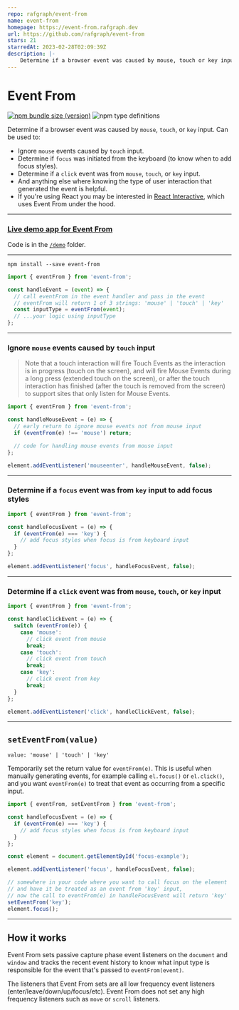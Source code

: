 ```yaml
---
repo: rafgraph/event-from
name: event-from
homepage: https://event-from.rafgraph.dev
url: https://github.com/rafgraph/event-from
stars: 21
starredAt: 2023-02-28T02:09:39Z
description: |-
    Determine if a browser event was caused by mouse, touch or key input.
---
```


# Event From

[![npm bundle size (version)](https://img.shields.io/bundlephobia/minzip/event-from?color=purple)](https://bundlephobia.com/result?p=event-from) ![npm type definitions](https://img.shields.io/npm/types/event-from?color=blue)

Determine if a browser event was caused by `mouse`, `touch`, or `key` input. Can be used to:

- Ignore `mouse` events caused by `touch` input.
- Determine if `focus` was initiated from the keyboard (to know when to add focus styles).
- Determine if a `click` event was from `mouse`, `touch`, or `key` input.
- And anything else where knowing the type of user interaction that generated the event is helpful.
- If you're using React you may be interested in [React Interactive](https://github.com/rafgraph/react-interactive), which uses Event From under the hood.

---

### [Live demo app for Event From](https://event-from.rafgraph.dev)

Code is in the [`/demo`](/demo) folder.

---

```
npm install --save event-from
```

```js
import { eventFrom } from 'event-from';

const handleEvent = (event) => {
  // call eventFrom in the event handler and pass in the event
  // eventFrom will return 1 of 3 strings: 'mouse' | 'touch' | 'key'
  const inputType = eventFrom(event);
  // ...your logic using inputType
};
```

---

### Ignore `mouse` events caused by `touch` input

> Note that a touch interaction will fire Touch Events as the interaction is in progress (touch on the screen), and will fire Mouse Events during a long press (extended touch on the screen), or after the touch interaction has finished (after the touch is removed from the screen) to support sites that only listen for Mouse Events.

```js
import { eventFrom } from 'event-from';

const handleMouseEvent = (e) => {
  // early return to ignore mouse events not from mouse input
  if (eventFrom(e) !== 'mouse') return;

  // code for handling mouse events from mouse input
};

element.addEventListener('mouseenter', handleMouseEvent, false);
```

---

### Determine if a `focus` event was from `key` input to add focus styles

```js
import { eventFrom } from 'event-from';

const handleFocusEvent = (e) => {
  if (eventFrom(e) === 'key') {
    // add focus styles when focus is from keyboard input
  }
};

element.addEventListener('focus', handleFocusEvent, false);
```

---

### Determine if a `click` event was from `mouse`, `touch`, or `key` input

```js
import { eventFrom } from 'event-from';

const handleClickEvent = (e) => {
  switch (eventFrom(e)) {
    case 'mouse':
      // click event from mouse
      break;
    case 'touch':
      // click event from touch
      break;
    case 'key':
      // click event from key
      break;
  }
};

element.addEventListener('click', handleClickEvent, false);
```

---

## `setEventFrom(value)`

`value: 'mouse' | 'touch' | 'key'`

Temporarily set the return value for `eventFrom(e)`. This is useful when manually generating events, for example calling `el.focus()` or `el.click()`, and you want `eventFrom(e)` to treat that event as occurring from a specific input.

```js
import { eventFrom, setEventFrom } from 'event-from';

const handleFocusEvent = (e) => {
  if (eventFrom(e) === 'key') {
    // add focus styles when focus is from keyboard input
  }
};

const element = document.getElementById('focus-example');

element.addEventListener('focus', handleFocusEvent, false);

// somewhere in your code where you want to call focus on the element
// and have it be treated as an event from 'key' input,
// now the call to eventFrom(e) in handleFocusEvent will return 'key'
setEventFrom('key');
element.focus();
```

---

## How it works

Event From sets passive capture phase event listeners on the `document` and `window` and tracks the recent event history to know what input type is responsible for the event that's passed to `eventFrom(event)`.

The listeners that Event From sets are all low frequency event listeners (enter/leave/down/up/focus/etc). Event From does not set any high frequency listeners such as `move` or `scroll` listeners.


